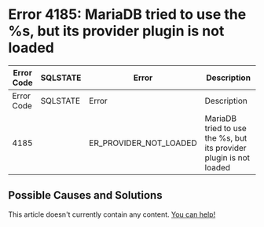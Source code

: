 
# Error 4185: MariaDB tried to use the %s, but its provider plugin is not loaded


| Error Code | SQLSTATE | Error | Description |
| --- | --- | --- | --- |
| Error Code | SQLSTATE | Error | Description |
| 4185 |  | ER_PROVIDER_NOT_LOADED | MariaDB tried to use the %s, but its provider plugin is not loaded |




## Possible Causes and Solutions


This article doesn't currently contain any content. [You can help!](/kb/en/writing-and-editing-knowledge-base-articles/)

